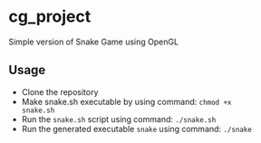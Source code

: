 # cg_project
Simple version of Snake Game using OpenGL

## Usage
* Clone the repository
* Make snake.sh executable by using command: <code>chmod +x snake.sh</code>
* Run the <code>snake.sh</code> script using command: <code>./snake.sh</code>
* Run the generated executable <code>snake</code> using command: <code>./snake</code>

